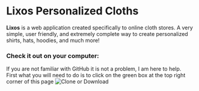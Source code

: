 # Lixos Personalized Cloths
__Lixos__ is a web application created specifically to online cloth stores. A very simple, user friendly, and extremely complete way to create personalized shirts, hats, hoodies, and much more!  

### Check it out on your computer:
If you are not familiar with GitHub it is not a problem, I am here to help.  
First what you will need to do is to click on the green box at the top right corner of this page ![_Clone or Download_](setup/CloneDownlaod.png)
